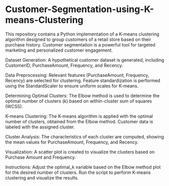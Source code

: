 # Customer-Segmentation-using-K-means-Clustering
This repository contains a Python implementation of a K-means clustering algorithm designed to group customers of a retail store based on their purchase history. Customer segmentation is a powerful tool for targeted marketing and personalized customer engagement.

Dataset Generation:
A hypothetical customer dataset is generated, including CustomerID, PurchaseAmount, Frequency, and Recency.

Data Preprocessing:
Relevant features (PurchaseAmount, Frequency, Recency) are selected for clustering.
Feature standardization is performed using the StandardScaler to ensure uniform scales for K-means.

Determining Optimal Clusters:
The Elbow method is used to determine the optimal number of clusters (k) based on within-cluster sum of squares (WCSS).

K-means Clustering:
The K-means algorithm is applied with the optimal number of clusters, obtained from the Elbow method.
Customer data is labeled with the assigned cluster.

Cluster Analysis:
The characteristics of each cluster are computed, showing the mean values for PurchaseAmount, Frequency, and Recency.

Visualization:
A scatter plot is created to visualize the clusters based on Purchase Amount and Frequency.

Instructions:
Adjust the optimal_k variable based on the Elbow method plot for the desired number of clusters.
Run the script to perform K-means clustering and visualize the results.
